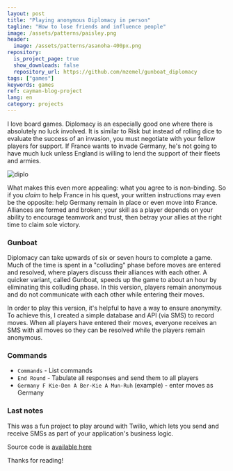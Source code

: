 ```yaml
---
layout: post
title: "Playing anonymous Diplomacy in person"
tagline: "How to lose friends and influence people"
image: /assets/patterns/paisley.png
header:
  image: /assets/patterns/asanoha-400px.png
repository:
  is_project_page: true
  show_downloads: false
  repository_url: https://github.com/mzemel/gunboat_diplomacy
tags: ["games"]
keywords: games
ref: cayman-blog-project
lang: en
category: projects
---
```


I love board games.  Diplomacy is an especially good one where there is absolutely no luck involved.  It is similar to Risk but instead of rolling dice to evaluate the success of an invasion, you must negotiate with your fellow players for support.  If France wants to invade Germany, he's not going to have much luck unless England is willing to lend the support of their fleets and armies.

![diplo](https://i.imgur.com/NvFeesa.png)

What makes this even more appealing: what you agree to is non-binding.  So if you _claim_ to help France in his quest, your written instructions may even be the opposite: help Germany remain in place or even move into France.  Alliances are formed and broken; your skill as a player depends on your ability to encourage teamwork and trust, then betray your allies at the right time to claim sole victory.

### Gunboat

Diplomacy can take upwards of six or seven hours to complete a game.  Much of the time is spent in a "colluding" phase before moves are entered and resolved, where players discuss their alliances with each other.  A quicker variant, called Gunboat, speeds up the game to about an hour by eliminating this colluding phase.  In this version, players remain anonymous and do not communicate with each other while entering their moves.

In order to play this version, it's helpful to have a way to ensure anonymity.  To achieve this, I created a simple database and API (via SMS) to record moves.  When all players have entered their moves, everyone receives an SMS with all moves so they can be resolved while the players remain anonymous.

### Commands

* `Commands` - List commands
* `End Round` - Tabulate all responses and send them to all players
* `Germany F Kie-Den A Ber-Kie A Mun-Ruh` (example) - enter moves as Germany

### Last notes

This was a fun project to play around with Twilio, which lets you send and receive SMSs as part of your application's business logic.

Source code is [available here](https://github.com/mzemel/gunboat_diplomacy)

Thanks for reading!